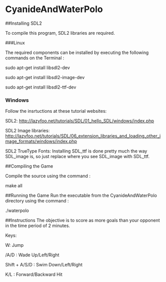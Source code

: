 # CyanideAndWaterPolo

##Installing SDL2

To compile this program, SDL2 libraries are required. 

###Linux

The required components can be installed by executing the following commands on the Terminal :

sudo apt-get install libsdl2-dev

sudo apt-get install libsdl2-image-dev

sudo apt-get install libsdl2-ttf-dev

### Windows

Follow the insrtuctions at these tutorial websites:

SDL2: http://lazyfoo.net/tutorials/SDL/01_hello_SDL/windows/index.php

SDL2 Image libraries: http://lazyfoo.net/tutorials/SDL/06_extension_libraries_and_loading_other_image_formats/windows/index.php

SDL2 TrueType Fonts: Installing SDL_ttf is done pretty much the way SDL_image is, so just replace where you see SDL_image with SDL_ttf.

##Compiling the Game

Compile the source using the command :

make all

##Running the Game
Run the executable from the CyanideAndWaterPolo directory using the command :

./waterpolo

##Instructions
The objective is to score as more goals than your opponent in the time period of 2 minutes.

Keys:

W: Jump

/A/D : Wade Up/Left/Right

Shift + A/S/D : Swim Down/Left/Right

K/L : Forward/Backward Hit
